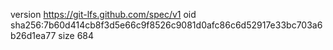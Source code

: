version https://git-lfs.github.com/spec/v1
oid sha256:7b60d414cb8f3d5e66c9f8526c9081d0afc86c6d52917e33bc703a6b26d1ea77
size 684
